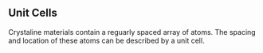 ## Unit Cells

Crystaline materials contain a reguarly spaced array of atoms. The spacing and location of these atoms can be described by a unit cell.
